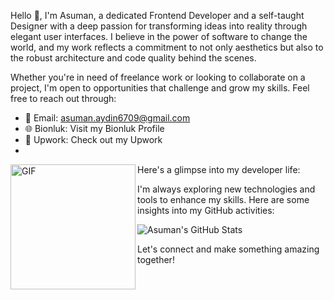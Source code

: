 Hello 👋, I'm Asuman, a dedicated Frontend Developer and a self-taught Designer with a deep passion for transforming ideas into reality through elegant user interfaces. I believe in the power of software to change the world, and my work reflects a commitment to not only aesthetics but also to the robust architecture and code quality behind the scenes.

Whether you're in need of freelance work or looking to collaborate on a project, I'm open to opportunities that challenge and grow my skills. Feel free to reach out through:

- 📧 Email: asuman.aydin6709@gmail.com
- 🌐 Bionluk: Visit my Bionluk Profile
- 💼 Upwork: Check out my Upwork
- 
Here's a glimpse into my developer life:
<img align="left"  alt="GIF" src="https://user-images.githubusercontent.com/74038190/236119160-976a0405-caa7-470c-9356-16d43402ea0a.gif" width="200" height="200" />

I'm always exploring new technologies and tools to enhance my skills. Here are some insights into my GitHub activities:
<p>
  <img src="https://github-readme-stats.vercel.app/api?username=asumanaydinn&show_icons=true&theme=vue" alt="Asuman's GitHub Stats" />
</p>

Let's connect and make something amazing together!





